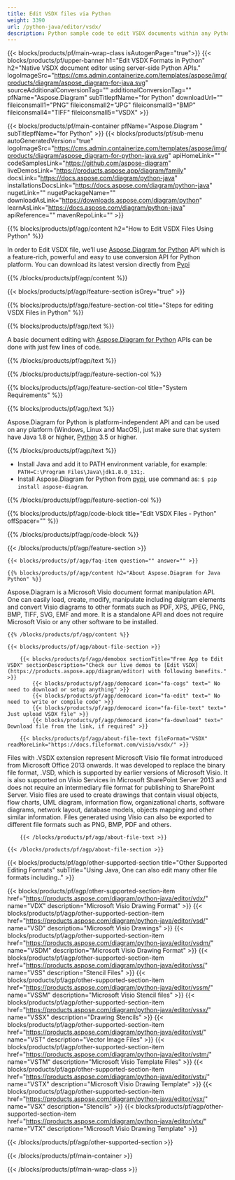 ```yaml
---
title: Edit VSDX files via Python 
weight: 3390
url: /python-java/editor/vsdx/ 
description: Python sample code to edit VSDX documents within any Python based application.
---
```


{{< blocks/products/pf/main-wrap-class isAutogenPage="true">}}
{{< blocks/products/pf/upper-banner h1="Edit VSDX Formats in Python" h2="Native VSDX document editor using server-side Python APIs." logoImageSrc="https://cms.admin.containerize.com/templates/aspose/img/products/diagram/aspose_diagram-for-java.svg" sourceAdditionalConversionTag="" additionalConversionTag="" pfName="Aspose.Diagram" subTitlepfName="for Python" downloadUrl="" fileiconsmall1="PNG" fileiconsmall2="JPG" fileiconsmall3="BMP" fileiconsmall4="TIFF" fileiconsmall5="VSDX" >}}

{{< blocks/products/pf/main-container pfName="Aspose.Diagram " subTitlepfName="for Python" >}}
{{< blocks/products/pf/sub-menu autoGeneratedVersion="true" logoImageSrc="https://cms.admin.containerize.com/templates/aspose/img/products/diagram/aspose_diagram-for-python-java.svg" apiHomeLink="" codeSamplesLink="https://github.com/aspose-diagram" liveDemosLink="https://products.aspose.app/diagram/family" docsLink="https://docs.aspose.com/diagram/python-java" installationsDocsLink="https://docs.aspose.com/diagram/python-java" nugetLink="" nugetPackageName="" downloadAsLink="https://downloads.aspose.com/diagram/python" learnAsLink="https://docs.aspose.com/diagram/python-java" apiReference="" mavenRepoLink="" >}}


{{% blocks/products/pf/agp/content h2="How to Edit VSDX Files Using Python" %}}

 In order to Edit VSDX file, we’ll use
 [Aspose.Diagram for Python](https://products.aspose.com/diagram/python-java/) 
 API which is a feature-rich, powerful and easy to use conversion API for Python platform. You can download its latest version directly from
 [Pypi](https://pypi.org/project/aspose-diagram/) 

{{% /blocks/products/pf/agp/content %}}

{{< blocks/products/pf/agp/feature-section isGrey="true" >}}

{{% blocks/products/pf/agp/feature-section-col title="Steps for editing VSDX Files in Python" %}}

{{% blocks/products/pf/agp/text %}}

 A basic document editing  with
 [Aspose.Diagram for Python](https://products.aspose.com/diagram/python-java) 
 APIs can be done with just few lines of code.

{{% /blocks/products/pf/agp/text %}}



{{% /blocks/products/pf/agp/feature-section-col %}}

{{% blocks/products/pf/agp/feature-section-col title="System Requirements" %}}

{{% blocks/products/pf/agp/text %}}

 Aspose.Diagram for Python is platform-independent API and can be used on any platform (Windows, Linux and MacOS), just make sure that system have Java 1.8 or higher, [Python](https://www.python.org/downloads/) 3.5 or higher. 
 
{{% /blocks/products/pf/agp/text %}}

- Install Java and add it to PATH environment variable, for example: <code>PATH=C:\Program Files\Java\jdk1.8.0_131;</code>.
- Install Aspose.Diagram for Python from <a href="https://pypi.org/project/aspose-diagram/">pypi</a>, use command as: <code>$ pip install aspose-diagram</code>.

{{% /blocks/products/pf/agp/feature-section-col %}}

{{% blocks/products/pf/agp/code-block title="Edit VSDX Files - Python" offSpacer="" %}}


{{% /blocks/products/pf/agp/code-block %}}

{{< /blocks/products/pf/agp/feature-section >}}

    {{< blocks/products/pf/agp/faq-item question="" answer="" >}}
 

<!-- aboutfile Starts -->

    {{% blocks/products/pf/agp/content h2="About Aspose.Diagram for Java Python" %}}

 Aspose.Diagram is a Microsoft Visio document format manipulation API. One can easily load, create, modify, manipulate including daigram elements and convert Visio diagrams to other formats such as PDF, XPS, JPEG, PNG, BMP, TIFF, SVG, EMF and more. It is a standalone API and does not require Microsoft Visio or any other software to be installed.  



    {{% /blocks/products/pf/agp/content %}}

    {{< blocks/products/pf/agp/about-file-section >}}

        {{< blocks/products/pf/agp/demobox sectionTitle="Free App to Edit VSDX" sectionDescription="Check our live demos to [Edit VSDX](https://products.aspose.app/diagram/editor) with following benefits." >}}
            {{< blocks/products/pf/agp/democard icon="fa-cogs" text=" No need to download or setup anything" >}}
            {{< blocks/products/pf/agp/democard icon="fa-edit" text=" No need to write or compile code" >}}
            {{< blocks/products/pf/agp/democard icon="fa-file-text" text=" Just upload VSDX file" >}}
            {{< blocks/products/pf/agp/democard icon="fa-download" text=" Download file from the link, if required" >}}

        {{< blocks/products/pf/agp/about-file-text fileFormat="VSDX" readMoreLink="https://docs.fileformat.com/visio/vsdx/" >}}
Files with .VSDX extension represent Microsoft Visio file format introduced from Microsoft Office 2013 onwards. It was developed to replace the binary file format, .VSD, which is supported by earlier versions of Microsoft Visio. It is also supported on Visio Services in Microsoft SharePoint Server 2013 and does not require an intermediary file format for publishing to SharePoint Server. Visio files are used to create drawings that contain visual objects, flow charts, UML diagram, information flow, organizational charts, software diagrams, network layout, database models, objects mapping and other similar information. Files generated using Visio can also be exported to different file formats such as PNG, BMP, PDF and others. 

        {{< /blocks/products/pf/agp/about-file-text >}}

    {{< /blocks/products/pf/agp/about-file-section >}}

<!-- aboutfile Ends -->

{{< blocks/products/pf/agp/other-supported-section title="Other Supported Editing Formats" subTitle="Using Java, One can also edit many other file formats including.." >}}

{{< blocks/products/pf/agp/other-supported-section-item href="https://products.aspose.com/diagram/python-java/editor/vdx/" name="VDX" description="Microsoft Visio Drawing Format" >}}
{{< blocks/products/pf/agp/other-supported-section-item href="https://products.aspose.com/diagram/python-java/editor/vsd/" name="VSD" description="Microsoft Visio Drawings" >}}
{{< blocks/products/pf/agp/other-supported-section-item href="https://products.aspose.com/diagram/python-java/editor/vsdm/" name="VSDM" description="Microsoft Visio Drawing Format" >}}
{{< blocks/products/pf/agp/other-supported-section-item href="https://products.aspose.com/diagram/python-java/editor/vss/" name="VSS" description="Stencil Files" >}}
{{< blocks/products/pf/agp/other-supported-section-item href="https://products.aspose.com/diagram/python-java/editor/vssm/" name="VSSM" description="Microsoft Visio Stencil files" >}}
{{< blocks/products/pf/agp/other-supported-section-item href="https://products.aspose.com/diagram/python-java/editor/vssx/" name="VSSX" description="Drawing Stencils" >}}
{{< blocks/products/pf/agp/other-supported-section-item href="https://products.aspose.com/diagram/python-java/editor/vst/" name="VST" description="Vector Image Files" >}}
{{< blocks/products/pf/agp/other-supported-section-item href="https://products.aspose.com/diagram/python-java/editor/vstm/" name="VSTM" description="Microsoft Visio Template Files" >}}
{{< blocks/products/pf/agp/other-supported-section-item href="https://products.aspose.com/diagram/python-java/editor/vstx/" name="VSTX" description="Microsoft Visio Drawing Template" >}}
{{< blocks/products/pf/agp/other-supported-section-item href="https://products.aspose.com/diagram/python-java/editor/vsx/" name="VSX" description="Stencils" >}}
{{< blocks/products/pf/agp/other-supported-section-item href="https://products.aspose.com/diagram/python-java/editor/vtx/" name="VTX" description="Microsoft Visio Drawing Template" >}}

{{< /blocks/products/pf/agp/other-supported-section >}}

{{< /blocks/products/pf/main-container >}}
    
{{< /blocks/products/pf/main-wrap-class >}}